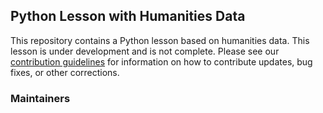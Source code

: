 ## Python Lesson with Humanities Data

This repository contains a Python lesson based on humanities
data. This lesson is under development and is not complete.
Please see our [contribution guidelines](CONTRIBUTING.md) for information
on how to contribute updates, bug fixes, or other corrections.

### Maintainers

